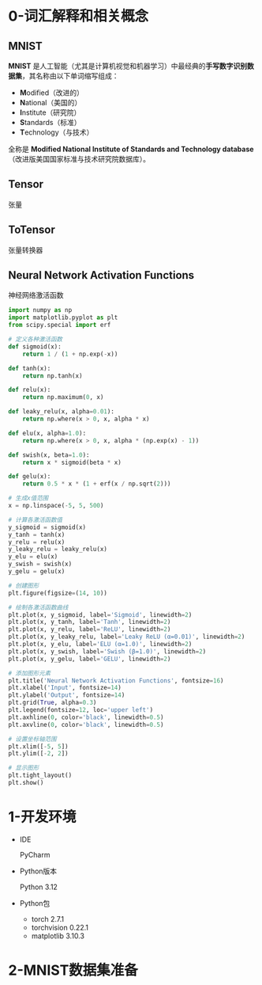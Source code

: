 # 0-词汇解释和相关概念

## MNIST

**MNIST** 是人工智能（尤其是计算机视觉和机器学习）中最经典的**手写数字识别数据集**，其名称由以下单词缩写组成：

- **M**odified（改进的）
- **N**ational（美国的）
- **I**nstitute（研究院）
- **S**tandards（标准）
- **T**echnology（与技术）

全称是 **Modified National Institute of Standards and Technology database**（改进版美国国家标准与技术研究院数据库）。

## Tensor

张量

## ToTensor

张量转换器

## Neural Network Activation Functions

神经网络激活函数

```python
import numpy as np
import matplotlib.pyplot as plt
from scipy.special import erf

# 定义各种激活函数
def sigmoid(x):
    return 1 / (1 + np.exp(-x))

def tanh(x):
    return np.tanh(x)

def relu(x):
    return np.maximum(0, x)

def leaky_relu(x, alpha=0.01):
    return np.where(x > 0, x, alpha * x)

def elu(x, alpha=1.0):
    return np.where(x > 0, x, alpha * (np.exp(x) - 1))

def swish(x, beta=1.0):
    return x * sigmoid(beta * x)

def gelu(x):
    return 0.5 * x * (1 + erf(x / np.sqrt(2)))

# 生成x值范围
x = np.linspace(-5, 5, 500)

# 计算各激活函数值
y_sigmoid = sigmoid(x)
y_tanh = tanh(x)
y_relu = relu(x)
y_leaky_relu = leaky_relu(x)
y_elu = elu(x)
y_swish = swish(x)
y_gelu = gelu(x)

# 创建图形
plt.figure(figsize=(14, 10))

# 绘制各激活函数曲线
plt.plot(x, y_sigmoid, label='Sigmoid', linewidth=2)
plt.plot(x, y_tanh, label='Tanh', linewidth=2)
plt.plot(x, y_relu, label='ReLU', linewidth=2)
plt.plot(x, y_leaky_relu, label='Leaky ReLU (α=0.01)', linewidth=2)
plt.plot(x, y_elu, label='ELU (α=1.0)', linewidth=2)
plt.plot(x, y_swish, label='Swish (β=1.0)', linewidth=2)
plt.plot(x, y_gelu, label='GELU', linewidth=2)

# 添加图形元素
plt.title('Neural Network Activation Functions', fontsize=16)
plt.xlabel('Input', fontsize=14)
plt.ylabel('Output', fontsize=14)
plt.grid(True, alpha=0.3)
plt.legend(fontsize=12, loc='upper left')
plt.axhline(0, color='black', linewidth=0.5)
plt.axvline(0, color='black', linewidth=0.5)

# 设置坐标轴范围
plt.xlim([-5, 5])
plt.ylim([-2, 2])

# 显示图形
plt.tight_layout()
plt.show()

```





# 1-开发环境

- IDE

  PyCharm

- Python版本

  Python 3.12

- Python包

  - torch 2.7.1
  - torchvision 0.22.1
  - matplotlib 3.10.3



# 2-MNIST数据集准备


